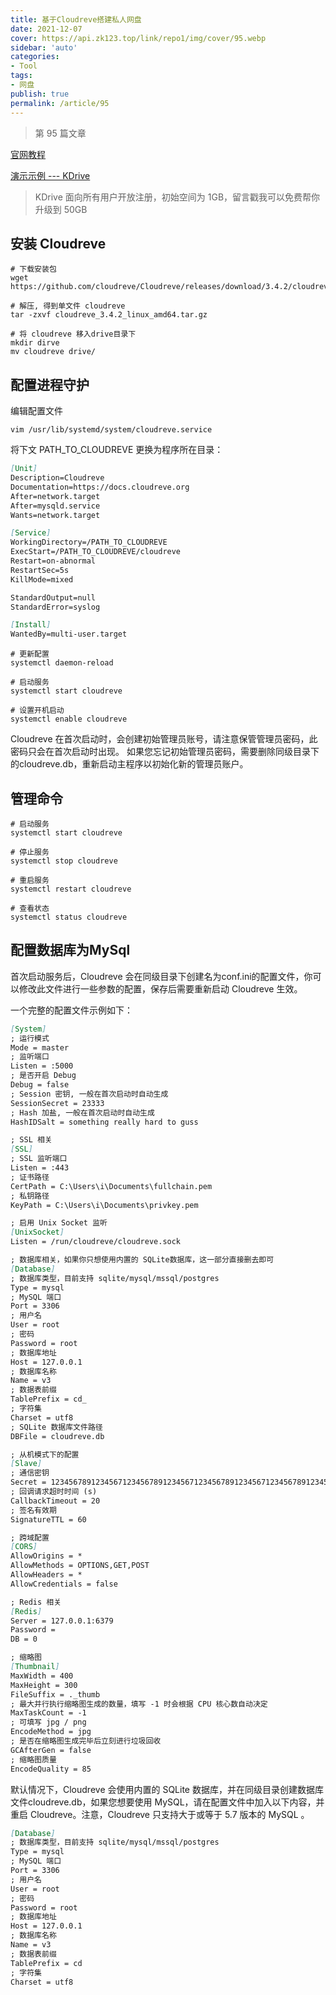 ```yaml
---
title: 基于Cloudreve搭建私人网盘
date: 2021-12-07
cover: https://api.zk123.top/link/repo1/img/cover/95.webp
sidebar: 'auto'
categories:
- Tool
tags:
- 网盘
publish: true
permalink: /article/95
---
```


> 第 95 篇文章
<!-- more -->

[官网教程](https://docs.cloudreve.org/)

[演示示例 --- KDrive](https://drive.zk123.top)
> KDrive 面向所有用户开放注册，初始空间为 1GB，留言戳我可以免费帮你升级到 50GB 


## 安装 Cloudreve
```shell
# 下载安装包
wget https://github.com/cloudreve/Cloudreve/releases/download/3.4.2/cloudreve_3.4.2_linux_amd64.tar.gz

# 解压, 得到单文件 cloudreve
tar -zxvf cloudreve_3.4.2_linux_amd64.tar.gz

# 将 cloudreve 移入drive目录下
mkdir dirve
mv cloudreve drive/

```

## 配置进程守护
编辑配置文件
```shell
vim /usr/lib/systemd/system/cloudreve.service
```

将下文 PATH_TO_CLOUDREVE 更换为程序所在目录：
```markdown
[Unit]
Description=Cloudreve
Documentation=https://docs.cloudreve.org
After=network.target
After=mysqld.service
Wants=network.target

[Service]
WorkingDirectory=/PATH_TO_CLOUDREVE
ExecStart=/PATH_TO_CLOUDREVE/cloudreve
Restart=on-abnormal
RestartSec=5s
KillMode=mixed

StandardOutput=null
StandardError=syslog

[Install]
WantedBy=multi-user.target
```
```shell
# 更新配置
systemctl daemon-reload

# 启动服务
systemctl start cloudreve

# 设置开机启动
systemctl enable cloudreve
```

Cloudreve 在首次启动时，会创建初始管理员账号，请注意保管管理员密码，此密码只会在首次启动时出现。
如果您忘记初始管理员密码，需要删除同级目录下的cloudreve.db，重新启动主程序以初始化新的管理员账户。


## 管理命令
```shell
# 启动服务
systemctl start cloudreve

# 停止服务
systemctl stop cloudreve

# 重启服务
systemctl restart cloudreve

# 查看状态
systemctl status cloudreve
```

## 配置数据库为MySql
首次启动服务后，Cloudreve 会在同级目录下创建名为conf.ini的配置文件，你可以修改此文件进行一些参数的配置，保存后需要重新启动 Cloudreve 生效。

一个完整的配置文件示例如下：
```markdown
[System]
; 运行模式
Mode = master
; 监听端口
Listen = :5000
; 是否开启 Debug
Debug = false
; Session 密钥, 一般在首次启动时自动生成
SessionSecret = 23333
; Hash 加盐, 一般在首次启动时自动生成
HashIDSalt = something really hard to guss

; SSL 相关
[SSL]
; SSL 监听端口
Listen = :443
; 证书路径
CertPath = C:\Users\i\Documents\fullchain.pem
; 私钥路径
KeyPath = C:\Users\i\Documents\privkey.pem

; 启用 Unix Socket 监听
[UnixSocket]
Listen = /run/cloudreve/cloudreve.sock

; 数据库相关，如果你只想使用内置的 SQLite数据库，这一部分直接删去即可
[Database]
; 数据库类型，目前支持 sqlite/mysql/mssql/postgres
Type = mysql
; MySQL 端口
Port = 3306
; 用户名
User = root
; 密码
Password = root
; 数据库地址
Host = 127.0.0.1
; 数据库名称
Name = v3
; 数据表前缀
TablePrefix = cd_
; 字符集
Charset = utf8
; SQLite 数据库文件路径
DBFile = cloudreve.db

; 从机模式下的配置
[Slave]
; 通信密钥
Secret = 1234567891234567123456789123456712345678912345671234567891234567
; 回调请求超时时间 (s)
CallbackTimeout = 20
; 签名有效期
SignatureTTL = 60

; 跨域配置
[CORS]
AllowOrigins = *
AllowMethods = OPTIONS,GET,POST
AllowHeaders = *
AllowCredentials = false

; Redis 相关
[Redis]
Server = 127.0.0.1:6379
Password =
DB = 0

; 缩略图
[Thumbnail]
MaxWidth = 400
MaxHeight = 300
FileSuffix = ._thumb
; 最大并行执行缩略图生成的数量，填写 -1 时会根据 CPU 核心数自动决定
MaxTaskCount = -1
; 可填写 jpg / png
EncodeMethod = jpg
; 是否在缩略图生成完毕后立刻进行垃圾回收
GCAfterGen = false
; 缩略图质量
EncodeQuality = 85
```

默认情况下，Cloudreve 会使用内置的 SQLite 数据库，并在同级目录创建数据库文件cloudreve.db，如果您想要使用 MySQL，请在配置文件中加入以下内容，并重启 Cloudreve。注意，Cloudreve 只支持大于或等于 5.7 版本的 MySQL 。
```markdown
[Database]
; 数据库类型，目前支持 sqlite/mysql/mssql/postgres
Type = mysql
; MySQL 端口
Port = 3306
; 用户名
User = root
; 密码
Password = root
; 数据库地址
Host = 127.0.0.1
; 数据库名称
Name = v3
; 数据表前缀
TablePrefix = cd
; 字符集
Charset = utf8
```
